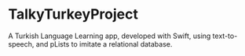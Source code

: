 # TalkyTurkeyProject
A Turkish Language Learning app, developed with Swift, using text-to-speech, and pLists to imitate a relational database. 
